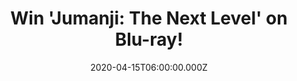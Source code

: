 ---
campaign-uuid: "c-ef53669c-5abb-4548-bdef-bec8297e9244"
type: "Competition"
category: "Entertainment"
date: "2020-04-15T06:00:00.000Z"
end-date: "2020-06-15T23:59:00.000Z"
disable-form: false
is_promoted: false
has_entry_page: true
title: "Win 'Jumanji: The Next Level' on Blu-ray!"
competition-description: "<p>The gang is back but the game has changed. We are giving\
  \ away 'Jumanji: The Next Level' on Blu-ray to one lucky member.\_This time the\
  \ players will have to brave parts unknown and unexplored, from the arid deserts\
  \ to the snowy mountains, in order to escape the world’s most dangerous game.</p>\n\
  <p>Want to know what's next?\_Click below for a chance to win.</p>\n"
hero-header: "Win 'Jumanji: The Next Level' on Blu-ray!"
terms-confirmation: "N/A"
banner-img: "https://assets.expresslyapp.com/asset-9ae794ad-8d30-4f9f-8ee6-829f658e35c1.jpg"
logo-left-href: "http://club.expressly.io"
logo-left-image: "https://assets.expresslyapp.com/asset-ffa11240-d86e-4c23-a8f1-9036008d241e.jpg"
logo-left-title: "Expresslyclub"
bg-image-hero: "https://assets.expresslyapp.com/asset-49a6087d-b1e5-4550-9e07-57627b21fc5e.jpg"
bg-image-first: "https://assets.expresslyapp.com/asset-a0a9d3b2-b65a-43bf-99aa-09021262d08f.jpg"
section1-content: "<p>The gang is back but the game has changed. As they return to\
  \ Jumanji to rescue one of their own, they discover that nothing is as they expect.\
  \ The players will have to brave parts unknown and unexplored, from the arid deserts\
  \ to the snowy mountains, in order to escape the world’s most dangerous game.</p>\n"
entry-title: "Win 'Jumanji: The Next Level' on Blu-ray!"
entry-content: "<p>Enter the draw to win 'Jumanji: The Next Level' on Blu-ray! by\
  \ completing the form below before 23:59 on the 15th of June 2020.</p>\n"
has-winner: false
prize-description: "'Jumanji: The Next Level' on Blu-ray!"
special-conditions: "Multiple entries are allowed up to one every day."
country-restrictions:
- "GB"
---